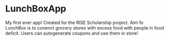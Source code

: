 # LunchBoxApp
My first ever app! Created for the RISE Scholarship project. Aim fo LunchBox is to conenct grocery stores with excess food with people in food deficit. Users can autogenerate coupons
and use them in store!
